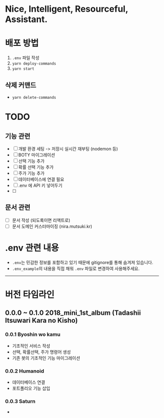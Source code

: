 # Nice, Intelligent, Resourceful, Assistant.

# 배포 방법
1. `.env` 파일 작성
2. `yarn deploy-commands`
3. `yarn start`


## 삭제 커맨드
- `yarn delete-commands`


# TODO
## 기능 관련
- [ ] 개발 환경 세팅 -> 저장시 실시간 재부팅 (nodemon 등)
- [ ] BOTY 마이그레이션
- [ ] 선택 기능 추가
- [ ] 확률 선택 기능 추가
- [ ] 주가 기능 추가
- [ ] 데이터베이스에 연결 필요
- [ ] .env 에 API 키 넣어두기
- [ ] 

## 문서 관련
- [ ] 문서 작성 (되도록이면 리액트로)
- [ ] 문서 도메인 커스터마이징 (nira.mutsuki.kr)

# .env 관련 내용
- `.env`는 민감한 정보를 포함하고 있기 때문에 gitignore를 통해 숨겨져 있습니다.
- `.env_example`의 내용을 직접 채워 `.env` 파일로 변경하여 사용해주세요.

------

# 버전 타임라인

## 0.0.0 ~ 0.1.0 2018_mini_1st_album (Tadashii Itsuwari Kara no Kisho)
### 0.0.1 Byoshin wo kamu
- 기초적인 서비스 작성
- 선택, 확률선택, 주가 명령어 생성
- 기존 봇의 기초적인 기능 마이그레이션
### 0.0.2 Humanoid
- 데이터베이스 연결
- 포트폴리오 기능 삽입
### 0.0.3 Saturn
- 